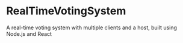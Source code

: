 # RealTimeVotingSystem
A real-time voting system with multiple clients and a host, built using Node.js and React 
